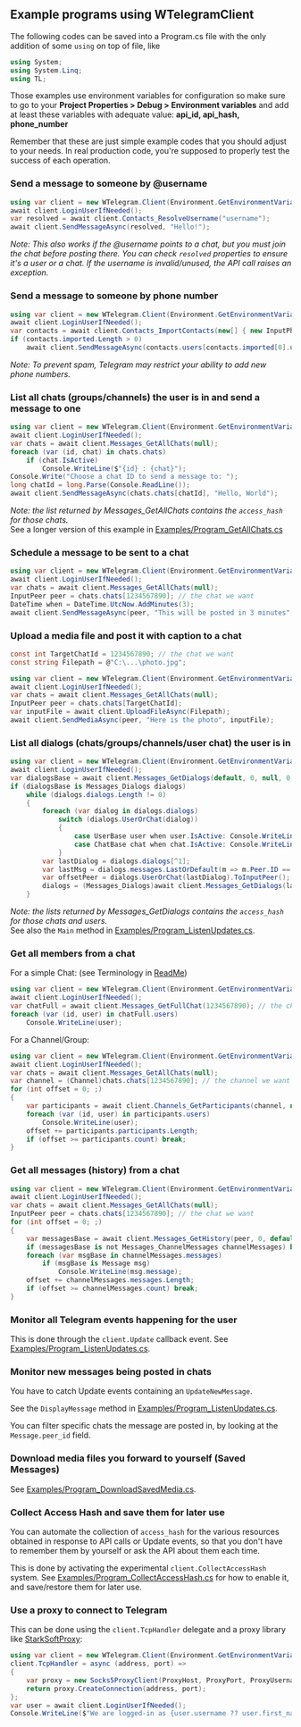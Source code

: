 ﻿## Example programs using WTelegramClient

The following codes can be saved into a Program.cs file with the only addition of some `using` on top of file, like
```csharp
using System;
using System.Linq;
using TL;
```

Those examples use environment variables for configuration so make sure to go to your **Project Properties > Debug > Environment variables** and add at least these variables with adequate value: **api_id, api_hash, phone_number**

Remember that these are just simple example codes that you should adjust to your needs. In real production code, you're supposed to properly test the success of each operation.

### Send a message to someone by @username
```csharp
using var client = new WTelegram.Client(Environment.GetEnvironmentVariable);
await client.LoginUserIfNeeded();
var resolved = await client.Contacts_ResolveUsername("username");
await client.SendMessageAsync(resolved, "Hello!");
```
*Note: This also works if the @username points to a chat, but you must join the chat before posting there.
You can check `resolved` properties to ensure it's a user or a chat. If the username is invalid/unused, the API call raises an exception.*
### Send a message to someone by phone number
```csharp
using var client = new WTelegram.Client(Environment.GetEnvironmentVariable);
await client.LoginUserIfNeeded();
var contacts = await client.Contacts_ImportContacts(new[] { new InputPhoneContact { phone = "+PHONENUMBER" } });
if (contacts.imported.Length > 0)
    await client.SendMessageAsync(contacts.users[contacts.imported[0].user_id], "Hello!");
```
*Note: To prevent spam, Telegram may restrict your ability to add new phone numbers.*

### List all chats (groups/channels) the user is in and send a message to one
```csharp
using var client = new WTelegram.Client(Environment.GetEnvironmentVariable);
await client.LoginUserIfNeeded();
var chats = await client.Messages_GetAllChats(null);
foreach (var (id, chat) in chats.chats)
    if (chat.IsActive)
        Console.WriteLine($"{id} : {chat}");
Console.Write("Choose a chat ID to send a message to: ");
long chatId = long.Parse(Console.ReadLine());
await client.SendMessageAsync(chats.chats[chatId], "Hello, World");
```
*Note: the list returned by Messages_GetAllChats contains the `access_hash` for those chats.*
<br/>
See a longer version of this example in [Examples/Program_GetAllChats.cs](Examples/Program_GetAllChats.cs)

### Schedule a message to be sent to a chat
```csharp
using var client = new WTelegram.Client(Environment.GetEnvironmentVariable);
await client.LoginUserIfNeeded();
var chats = await client.Messages_GetAllChats(null);
InputPeer peer = chats.chats[1234567890]; // the chat we want
DateTime when = DateTime.UtcNow.AddMinutes(3);
await client.SendMessageAsync(peer, "This will be posted in 3 minutes", schedule_date: when);
```
### Upload a media file and post it with caption to a chat
```csharp
const int TargetChatId = 1234567890; // the chat we want
const string Filepath = @"C:\...\photo.jpg";

using var client = new WTelegram.Client(Environment.GetEnvironmentVariable);
await client.LoginUserIfNeeded();
var chats = await client.Messages_GetAllChats(null);
InputPeer peer = chats.chats[TargetChatId];
var inputFile = await client.UploadFileAsync(Filepath);
await client.SendMediaAsync(peer, "Here is the photo", inputFile);
```
### List all dialogs (chats/groups/channels/user chat) the user is in
```csharp
using var client = new WTelegram.Client(Environment.GetEnvironmentVariable);
await client.LoginUserIfNeeded();
var dialogsBase = await client.Messages_GetDialogs(default, 0, null, 0, 0);
if (dialogsBase is Messages_Dialogs dialogs)
    while (dialogs.dialogs.Length != 0)
    {
        foreach (var dialog in dialogs.dialogs)
            switch (dialogs.UserOrChat(dialog))
            {
                case UserBase user when user.IsActive: Console.WriteLine("User " + user); break;
                case ChatBase chat when chat.IsActive: Console.WriteLine(chat); break;
            }
        var lastDialog = dialogs.dialogs[^1];
        var lastMsg = dialogs.messages.LastOrDefault(m => m.Peer.ID == lastDialog.Peer.ID && m.ID == lastDialog.TopMessage);
        var offsetPeer = dialogs.UserOrChat(lastDialog).ToInputPeer();
        dialogs = (Messages_Dialogs)await client.Messages_GetDialogs(lastMsg?.Date ?? default, lastDialog.TopMessage, offsetPeer, 500, 0);
    }
```

*Note: the lists returned by Messages_GetDialogs contains the `access_hash` for those chats and users.*
<br/>
See also the `Main` method in [Examples/Program_ListenUpdates.cs](Examples/Program_ListenUpdates.cs).

### Get all members from a chat
For a simple Chat: (see Terminology in [ReadMe](README.md#Terminology-in-Telegram-Client-API))
```csharp
using var client = new WTelegram.Client(Environment.GetEnvironmentVariable);
await client.LoginUserIfNeeded();
var chatFull = await client.Messages_GetFullChat(1234567890); // the chat we want
foreach (var (id, user) in chatFull.users)
    Console.WriteLine(user);
```

For a Channel/Group:
```csharp
using var client = new WTelegram.Client(Environment.GetEnvironmentVariable);
await client.LoginUserIfNeeded();
var chats = await client.Messages_GetAllChats(null);
var channel = (Channel)chats.chats[1234567890]; // the channel we want
for (int offset = 0; ;)
{
    var participants = await client.Channels_GetParticipants(channel, null, offset, 1000, 0);
    foreach (var (id, user) in participants.users)
        Console.WriteLine(user);
    offset += participants.participants.Length;
    if (offset >= participants.count) break;
}
```

### Get all messages (history) from a chat
```csharp
using var client = new WTelegram.Client(Environment.GetEnvironmentVariable);
await client.LoginUserIfNeeded();
var chats = await client.Messages_GetAllChats(null);
InputPeer peer = chats.chats[1234567890]; // the chat we want
for (int offset = 0; ;)
{
    var messagesBase = await client.Messages_GetHistory(peer, 0, default, offset, 1000, 0, 0, 0);
    if (messagesBase is not Messages_ChannelMessages channelMessages) break;
    foreach (var msgBase in channelMessages.messages)
        if (msgBase is Message msg)
            Console.WriteLine(msg.message);
    offset += channelMessages.messages.Length;
    if (offset >= channelMessages.count) break;
}
```
### Monitor all Telegram events happening for the user

This is done through the `client.Update` callback event.
See [Examples/Program_ListenUpdates.cs](Examples/Program_ListenUpdates.cs).

### Monitor new messages being posted in chats

You have to catch Update events containing an `UpdateNewMessage`.

See the `DisplayMessage` method in [Examples/Program_ListenUpdates.cs](Examples/Program_ListenUpdates.cs).

You can filter specific chats the message are posted in, by looking at the `Message.peer_id` field.

### Download media files you forward to yourself (Saved Messages)

See [Examples/Program_DownloadSavedMedia.cs](Examples/Program_DownloadSavedMedia.cs).

### Collect Access Hash and save them for later use

You can automate the collection of `access_hash` for the various resources obtained in response to API calls or Update events, so that you don't have to remember them by yourself or ask the API about them each time.

This is done by activating the experimental `client.CollectAccessHash` system.
See [Examples/Program_CollectAccessHash.cs](Examples/Program_CollectAccessHash.cs) for how to enable it, and save/restore them for later use.

### Use a proxy to connect to Telegram
This can be done using the `client.TcpHandler` delegate and a proxy library like [StarkSoftProxy](https://www.nuget.org/packages/StarkSoftProxy/):
```csharp
using var client = new WTelegram.Client(Environment.GetEnvironmentVariable);
client.TcpHandler = async (address, port) =>
{
    var proxy = new Socks5ProxyClient(ProxyHost, ProxyPort, ProxyUsername, ProxyPassword);
    return proxy.CreateConnection(address, port);
};
var user = await client.LoginUserIfNeeded();
Console.WriteLine($"We are logged-in as {user.username ?? user.first_name + " " + user.last_name}");
```
